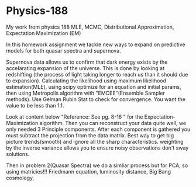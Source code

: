 # Physics-188
My work from physics 188
MLE, MCMC, Distributional Approximation, Expectation Maximization (EM)

In this homework assignment we tackle new ways to expand on predictive models for both quasar spectra and supernova.

Supernova data allows us to confirm that dark energy exists by the accelarating expansion of the universe. This is done by looking at redshifting (the process of light taking longer to reach us than it should due to expansion). 
  Calculating the likelihood using maximum likelihood estimation(MLE), using scipy optimize for an equation and initial params, then using Metropolis algorithm with "EMCEE"(Ensemble Sampler methods). Use Gelman Rubin Stat to check for convergence. You want the value to be less than 1.1.

Look at content below "Reference: See pg. 8-16 " for the Expectation-Maximization algorithm. Then you can reconstruct your data quite well, we only needed 3 Principle components. After each component is gathered you must subtract the projection from the data matrix. 
  Best way to get big picture trends(smooth) and ignore all the sharp characteristics.
  weighting by the inverse variance allows you to ensure noisy observations don't sway solutions.

Then in problem 2(Quasar Spectra) we do a simliar process but for PCA, so using matricies!!!
Friedmann equation, luminosity distance, Big Bang cosmology,

